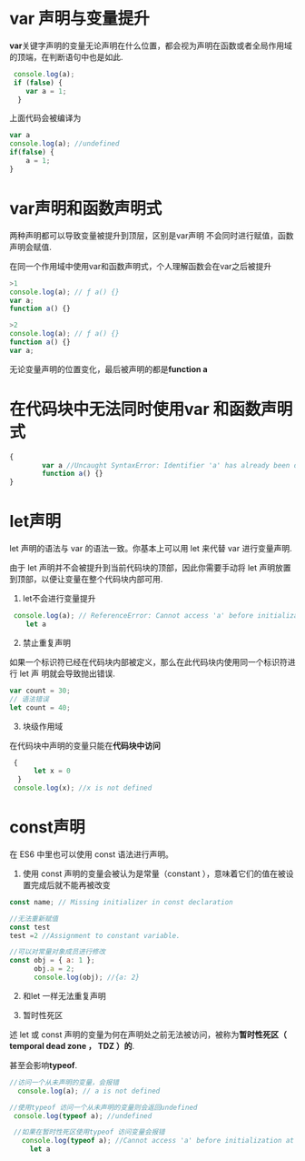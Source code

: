 # var 声明与变量提升

**var**关键字声明的变量无论声明在什么位置，都会视为声明在函数或者全局作用域的顶端，在判断语句中也是如此.
```js
 console.log(a);
 if (false) {
    var a = 1;
  }
```
上面代码会被编译为
```js
var a 
console.log(a); //undefined
if(false) {
    a = 1;
}

```
# var声明和函数声明式

两种声明都可以导致变量被提升到顶层，区别是var声明 不会同时进行赋值，函数声明会赋值.


在同一个作用域中使用var和函数声明式，个人理解函数会在var之后被提升
```js
>1
console.log(a); // ƒ a() {}
var a;
function a() {}

>2
console.log(a); // ƒ a() {}
function a() {}
var a;

``` 
无论变量声明的位置变化，最后被声明的都是**function a**

# 在代码块中无法同时使用var 和函数声明式
```js
{
        var a //Uncaught SyntaxError: Identifier 'a' has already been declared 
        function a() {}
}
```




# let声明
let 声明的语法与 var 的语法一致。你基本上可以用 let 来代替 var 进行变量声明.

由于 let 声明并不会被提升到当前代码块的顶部，因此你需要手动将 let 声明放置到顶部，以便让变量在整个代码块内部可用.

1. let不会进行变量提升
```js
 console.log(a); // ReferenceError: Cannot access 'a' before initializationat
    let a
```

2. 禁止重复声明

如果一个标识符已经在代码块内部被定义，那么在此代码块内使用同一个标识符进行 let 声
明就会导致抛出错误.
```js
var count = 30;
// 语法错误
let count = 40;
```

3. 块级作用域

在代码块中声明的变量只能在**代码块中访问**
```js
 {
      let x = 0
  }
 console.log(x); //x is not defined

```

# const声明
在 ES6 中里也可以使用 const 语法进行声明。

1. 使用 const 声明的变量会被认为是常量（constant ），意味着它们的值在被设置完成后就不能再被改变
```js
const name; // Missing initializer in const declaration

//无法重新赋值
const test
test =2 //Assignment to constant variable.

//可以对常量对象成员进行修改
const obj = { a: 1 };
      obj.a = 2;
      console.log(obj); //{a: 2}

```

2. 和let 一样无法重复声明


3. 暂时性死区
   
述 let 或 const 声明的变量为何在声明处之前无法被访问，被称为**暂时性死区（ temporal dead zone ， TDZ ）的**.

甚至会影响**typeof**.


```js
//访问一个从未声明的变量，会报错
  console.log(a); // a is not defined

//使用typeof 访问一个从未声明的变量则会返回undefined
 console.log(typeof a); //undefined

 //如果在暂时性死区使用typeof 访问变量会报错
   console.log(typeof a); //Cannot access 'a' before initialization at 
     let a 

```




